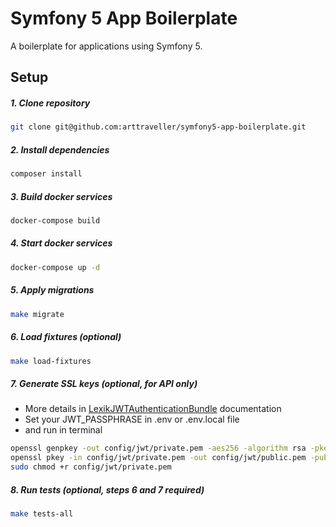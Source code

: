 # Symfony 5 App Boilerplate

A boilerplate for applications using Symfony 5.

## Setup
##### 1. Clone repository
``` bash
git clone git@github.com:arttraveller/symfony5-app-boilerplate.git
```
##### 2. Install dependencies
``` bash    
composer install
```                  
##### 3. Build docker services
``` bash
docker-compose build
```
##### 4. Start docker services
``` bash
docker-compose up -d
```
##### 5. Apply migrations
``` bash
make migrate
```   
##### 6. Load fixtures (optional)
``` bash 
make load-fixtures
```
##### 7. Generate SSL keys (optional, for API only)
* More details in [LexikJWTAuthenticationBundle](https://github.com/lexik/LexikJWTAuthenticationBundle/blob/master/Resources/doc/index.md#installation) documentation
* Set your JWT_PASSPHRASE in .env or .env.local file
* and run in terminal
``` bash 
openssl genpkey -out config/jwt/private.pem -aes256 -algorithm rsa -pkeyopt rsa_keygen_bits:4096
openssl pkey -in config/jwt/private.pem -out config/jwt/public.pem -pubout
sudo chmod +r config/jwt/private.pem
```
##### 8. Run tests (optional, steps 6 and 7 required)
``` bash
make tests-all
```
